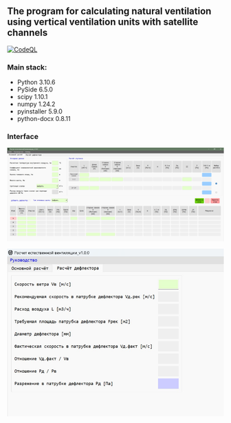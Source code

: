 ## The program for calculating natural ventilation using vertical ventilation units with satellite channels

[![CodeQL](https://github.com/polnikov/air-system/actions/workflows/codeql-analysis.yml/badge.svg?branch=main&event=push)](https://github.com/polnikov/air-system/actions/workflows/codeql-analysis.yml)

### **Main stack:**
- Python 3.10.6
- PySide 6.5.0
- scipy 1.10.1
- numpy 1.24.2
- pyinstaller 5.9.0
- python-docx 0.8.11

### **Interface**
![Main tab](/docs/img/main_tab.jpg)

![Second tab](/docs/img/second_tab.jpg)
